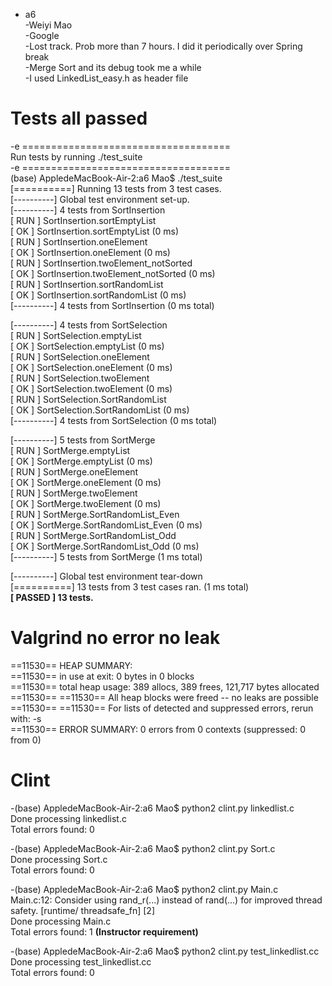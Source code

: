 * a6  
-Weiyi Mao  
-Google  
-Lost track. Prob more than 7 hours. I did it periodically over Spring break  
-Merge Sort and its debug took me a while  
-I used LinkedList_easy.h as header file 


# **Tests all passed**
  
-e ====================================  
Run tests by running ./test_suite  
-e ====================================  
(base) AppledeMacBook-Air-2:a6 Mao$ ./test_suite  
[==========] Running 13 tests from 3 test cases.  
[----------] Global test environment set-up.  
[----------] 4 tests from SortInsertion  
[ RUN      ] SortInsertion.sortEmptyList  
[       OK ] SortInsertion.sortEmptyList (0 ms)  
[ RUN      ] SortInsertion.oneElement  
[       OK ] SortInsertion.oneElement (0 ms)  
[ RUN      ] SortInsertion.twoElement_notSorted  
[       OK ] SortInsertion.twoElement_notSorted (0 ms)  
[ RUN      ] SortInsertion.sortRandomList  
[       OK ] SortInsertion.sortRandomList (0 ms)  
[----------] 4 tests from SortInsertion (0 ms total)  

[----------] 4 tests from SortSelection  
[ RUN      ] SortSelection.emptyList  
[       OK ] SortSelection.emptyList (0 ms)  
[ RUN      ] SortSelection.oneElement  
[       OK ] SortSelection.oneElement (0 ms)  
[ RUN      ] SortSelection.twoElement  
[       OK ] SortSelection.twoElement (0 ms)  
[ RUN      ] SortSelection.SortRandomList  
[       OK ] SortSelection.SortRandomList (0 ms)  
[----------] 4 tests from SortSelection (0 ms total)  

[----------] 5 tests from SortMerge  
[ RUN      ] SortMerge.emptyList  
[       OK ] SortMerge.emptyList (0 ms)  
[ RUN      ] SortMerge.oneElement  
[       OK ] SortMerge.oneElement (0 ms)  
[ RUN      ] SortMerge.twoElement  
[       OK ] SortMerge.twoElement (0 ms)  
[ RUN      ] SortMerge.SortRandomList_Even  
[       OK ] SortMerge.SortRandomList_Even (0 ms)  
[ RUN      ] SortMerge.SortRandomList_Odd  
[       OK ] SortMerge.SortRandomList_Odd (0 ms)  
[----------] 5 tests from SortMerge (1 ms total)  

[----------] Global test environment tear-down  
[==========] 13 tests from 3 test cases ran. (1 ms total)  
**[  PASSED  ] 13 tests.**  


# **Valgrind no error no leak**  
  
==11530== HEAP SUMMARY:  
==11530==     in use at exit: 0 bytes in 0 blocks  
==11530==   total heap usage: 389 allocs, 389 frees, 121,717 bytes allocated  
==11530== 
==11530== All heap blocks were freed -- no leaks are possible  
==11530== 
==11530== For lists of detected and suppressed errors, rerun with: -s  
==11530== ERROR SUMMARY: 0 errors from 0 contexts (suppressed: 0 from 0)  


# **Clint**

-(base) AppledeMacBook-Air-2:a6 Mao$ python2 clint.py linkedlist.c  
Done processing linkedlist.c  
Total errors found: 0  
 
-(base) AppledeMacBook-Air-2:a6 Mao$ python2 clint.py Sort.c  
Done processing Sort.c  
Total errors found: 0 
 
-(base) AppledeMacBook-Air-2:a6 Mao$ python2 clint.py Main.c   
Main.c:12:  Consider using rand_r(...) instead of rand(...) for improved thread safety.  [runtime/ threadsafe_fn] [2]   
Done processing Main.c   
Total errors found: 1 **(Instructor requirement)**   

-(base) AppledeMacBook-Air-2:a6 Mao$ python2 clint.py test_linkedlist.cc  
Done processing test_linkedlist.cc  
Total errors found: 0  

